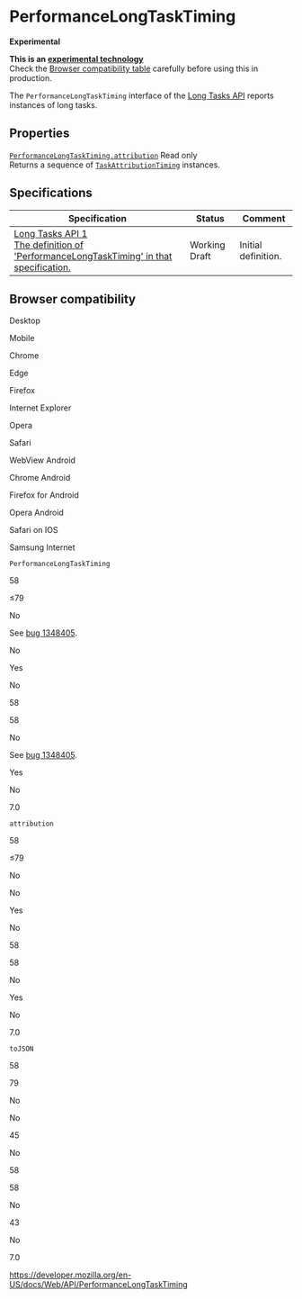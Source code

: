PerformanceLongTaskTiming
=========================

**Experimental**

**This is an [experimental technology](https://developer.mozilla.org/en-US/docs/MDN/Guidelines/Conventions_definitions#experimental)**  
Check the [Browser compatibility table](#browser_compatibility) carefully before using this in production.

The `PerformanceLongTaskTiming` interface of the [Long Tasks API](long_tasks_api) reports instances of long tasks.

Properties
----------

 [`PerformanceLongTaskTiming.attribution`](performancelongtasktiming/attribution) <span class="badge inline readonly">Read only </span>   
Returns a sequence of [`TaskAttributionTiming`](taskattributiontiming) instances.

Specifications
--------------

<table><thead><tr class="header"><th>Specification</th><th>Status</th><th>Comment</th></tr></thead><tbody><tr class="odd"><td><a href="https://w3c.github.io/longtasks/#sec-PerformanceLongTaskTiming">Long Tasks API 1<br />
<span class="small">The definition of 'PerformanceLongTaskTiming' in that specification.</span></a></td><td><span class="spec-wd">Working Draft</span></td><td>Initial definition.</td></tr></tbody></table>

Browser compatibility
---------------------

Desktop

Mobile

Chrome

Edge

Firefox

Internet Explorer

Opera

Safari

WebView Android

Chrome Android

Firefox for Android

Opera Android

Safari on IOS

Samsung Internet

`PerformanceLongTaskTiming`

58

≤79

No

See [bug 1348405](https://bugzil.la/1348405).

No

Yes

No

58

58

No

See [bug 1348405](https://bugzil.la/1348405).

Yes

No

7.0

`attribution`

58

≤79

No

No

Yes

No

58

58

No

Yes

No

7.0

`toJSON`

58

79

No

No

45

No

58

58

No

43

No

7.0

<a href="https://developer.mozilla.org/en-US/docs/Web/API/PerformanceLongTaskTiming" class="_attribution-link">https://developer.mozilla.org/en-US/docs/Web/API/PerformanceLongTaskTiming</a>
